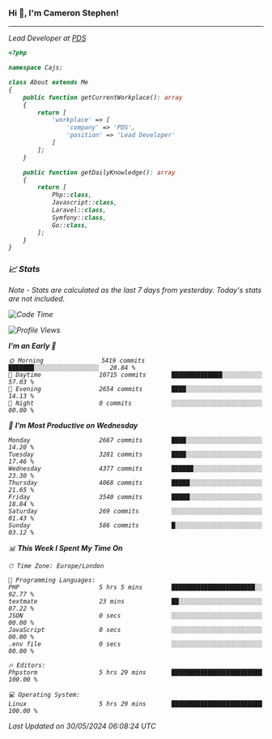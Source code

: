 ### Hi 👋, I'm Cameron Stephen!
<hr>
<p><em>Lead Developer at <a href="https://prindatasolutions.co.uk">PDS</a></p>


```php
<?php

namespace Cajs;

class About extends Me
{
    public function getCurrentWorkplace(): array
    {
        return [
            'workplace' => [
                'company' => 'PDS',
                'position' => 'Lead Developer'
            ]
        ];
    }

    public function getDailyKnowledge(): array
    {
        return [
            Php::class,
            Javascript::class,
            Laravel::class,
            Symfony::class,
            Go::class,
        ];
    }
}
```

### 📈 Stats
<p><em>Note - Stats are calculated as the last 7 days from yesterday. Today's stats are not included.</em></p>


<!--START_SECTION:waka-->
![Code Time](http://img.shields.io/badge/Code%20Time-3%2C821%20hrs%2011%20mins-blue)

![Profile Views](http://img.shields.io/badge/Profile%20Views-0-blue)

**I'm an Early 🐤** 

```text
🌞 Morning                5419 commits        ███████░░░░░░░░░░░░░░░░░░   28.84 % 
🌆 Daytime                10715 commits       ██████████████░░░░░░░░░░░   57.03 % 
🌃 Evening                2654 commits        ████░░░░░░░░░░░░░░░░░░░░░   14.13 % 
🌙 Night                  0 commits           ░░░░░░░░░░░░░░░░░░░░░░░░░   00.00 % 
```
📅 **I'm Most Productive on Wednesday** 

```text
Monday                   2667 commits        ████░░░░░░░░░░░░░░░░░░░░░   14.20 % 
Tuesday                  3281 commits        ████░░░░░░░░░░░░░░░░░░░░░   17.46 % 
Wednesday                4377 commits        ██████░░░░░░░░░░░░░░░░░░░   23.30 % 
Thursday                 4068 commits        █████░░░░░░░░░░░░░░░░░░░░   21.65 % 
Friday                   3540 commits        █████░░░░░░░░░░░░░░░░░░░░   18.84 % 
Saturday                 269 commits         ░░░░░░░░░░░░░░░░░░░░░░░░░   01.43 % 
Sunday                   586 commits         █░░░░░░░░░░░░░░░░░░░░░░░░   03.12 % 
```


📊 **This Week I Spent My Time On** 

```text
🕑︎ Time Zone: Europe/London

💬 Programming Languages: 
PHP                      5 hrs 5 mins        ███████████████████████░░   92.77 % 
textmate                 23 mins             ██░░░░░░░░░░░░░░░░░░░░░░░   07.22 % 
JSON                     0 secs              ░░░░░░░░░░░░░░░░░░░░░░░░░   00.00 % 
JavaScript               0 secs              ░░░░░░░░░░░░░░░░░░░░░░░░░   00.00 % 
.env file                0 secs              ░░░░░░░░░░░░░░░░░░░░░░░░░   00.00 % 

🔥 Editors: 
Phpstorm                 5 hrs 29 mins       █████████████████████████   100.00 % 

💻 Operating System: 
Linux                    5 hrs 29 mins       █████████████████████████   100.00 % 
```


 Last Updated on 30/05/2024 06:08:24 UTC
<!--END_SECTION:waka-->
